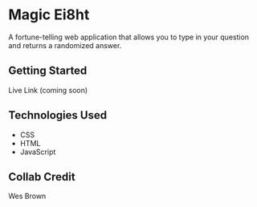 # Magic Ei8ht

A fortune-telling web application that allows you to type in your question and returns a randomized answer.

## Getting Started
Live Link (coming soon)

## Technologies Used
* CSS
* HTML
* JavaScript

## Collab Credit
Wes Brown